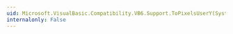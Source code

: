 ```yaml
---
uid: Microsoft.VisualBasic.Compatibility.VB6.Support.ToPixelsUserY(System.Double,System.Double,System.Double,System.Int32)
internalonly: False
---
```

